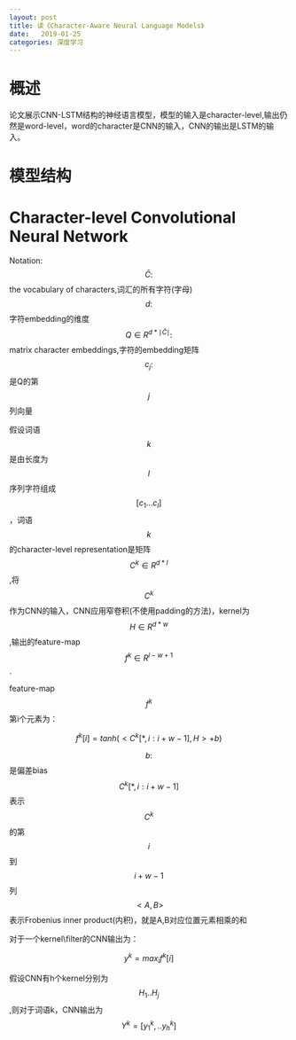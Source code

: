 ```yaml
---
layout: post
title: 读《Character-Aware Neural Language Models》
date:   2019-01-25
categories: 深度学习
---  
```


# 概述

论文展示CNN-LSTM结构的神经语言模型，模型的输入是character-level,输出仍然是word-level，word的character是CNN的输入，CNN的输出是LSTM的输入。

# 模型结构  


# Character-level Convolutional Neural Network 

Notation:   
$$\bar{C}:$$ the vocabulary of characters,词汇的所有字符(字母)   
$$d:$$ 字符embedding的维度    
$$Q\in R^{d*\mid \bar{C} \mid}:$$matrix character embeddings,字符的embedding矩阵   
$$c_{j}:$$是Q的第$$j$$列向量   

假设词语$$k$$是由长度为$$l$$序列字符组成$$[c_{1}...c_{l}]$$，词语$$k$$的character-level representation是矩阵$$C^k \in R^{d*l}$$,将$$C^k$$作为CNN的输入，CNN应用窄卷积(不使用padding的方法)，kernel为$$H\in R^{d*w}$$,输出的feature-map$$f^k\in R^{l-w+1}$$.  

feature-map$$f^k$$第i个元素为： 

$$f^k[i]=tanh(<C^k[*,i:i+w-1],H>+b)$$  

$$b:$$是偏差bias   
$$C^k[*,i:i+w-1]$$表示$$C^k$$的第$$i$$到$$i+w-1$$列    
$$<A,B>$$表示Frobenius inner product(内积)，就是A,B对应位置元素相乘的和   

对于一个kernel\filter的CNN输出为：  

$$y^k=max_{i}f^k[i]$$

假设CNN有h个kernel分别为$$H_{1}..H_{j}$$,则对于词语k，CNN输出为$$Y^k=[y_{1}^k,..y_{h}^k]$$


